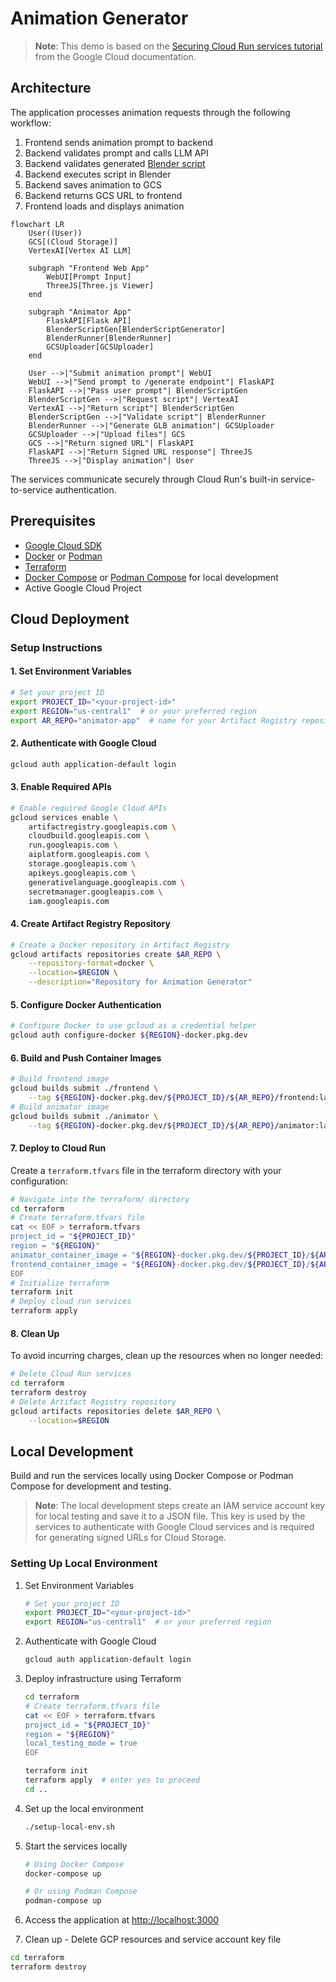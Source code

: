 # Animation Generator

> **Note**: This demo is based on the [Securing Cloud Run services tutorial](https://cloud.google.com/run/docs/tutorials/secure-services) from the Google Cloud documentation.

## Architecture

The application processes animation requests through the following workflow:

1. Frontend sends animation prompt to backend
2. Backend validates prompt and calls LLM API
3. Backend validates generated [Blender script](https://docs.blender.org/api/current/info_overview.html)
4. Backend executes script in Blender
5. Backend saves animation to GCS
6. Backend returns GCS URL to frontend
7. Frontend loads and displays animation

```mermaid
flowchart LR
    User((User))
    GCS[(Cloud Storage)]
    VertexAI[Vertex AI LLM]
    
    subgraph "Frontend Web App"
        WebUI[Prompt Input]
        ThreeJS[Three.js Viewer]
    end
    
    subgraph "Animator App"
        FlaskAPI[Flask API]
        BlenderScriptGen[BlenderScriptGenerator]
        BlenderRunner[BlenderRunner]
        GCSUploader[GCSUploader]
    end
    
    User -->|"Submit animation prompt"| WebUI
    WebUI -->|"Send prompt to /generate endpoint"| FlaskAPI
    FlaskAPI -->|"Pass user prompt"| BlenderScriptGen
    BlenderScriptGen -->|"Request script"| VertexAI
    VertexAI -->|"Return script"| BlenderScriptGen
    BlenderScriptGen -->|"Validate script"| BlenderRunner
    BlenderRunner -->|"Generate GLB animation"| GCSUploader
    GCSUploader -->|"Upload files"| GCS
    GCS -->|"Return signed URL"| FlaskAPI
    FlaskAPI -->|"Return Signed URL response"| ThreeJS
    ThreeJS -->|"Display animation"| User
```

The services communicate securely through Cloud Run's built-in service-to-service authentication.

## Prerequisites

- [Google Cloud SDK](https://cloud.google.com/sdk/docs/install)
- [Docker](https://docs.docker.com/get-docker/) or [Podman](https://podman-desktop.io/docs/compose/setting-up-compose)
- [Terraform](https://developer.hashicorp.com/terraform/install)
- [Docker Compose](https://docs.docker.com/compose/) or [Podman Compose](https://podman-desktop.io/docs/compose/setting-up-compose) for local development
- Active Google Cloud Project

## Cloud Deployment

### Setup Instructions

#### 1. Set Environment Variables

```bash
# Set your project ID
export PROJECT_ID="<your-project-id>"
export REGION="us-central1"  # or your preferred region
export AR_REPO="animator-app"  # name for your Artifact Registry repository
```

#### 2. Authenticate with Google Cloud

```bash
gcloud auth application-default login
```

#### 3. Enable Required APIs

```bash
# Enable required Google Cloud APIs
gcloud services enable \
    artifactregistry.googleapis.com \
    cloudbuild.googleapis.com \
    run.googleapis.com \
    aiplatform.googleapis.com \
    storage.googleapis.com \
    apikeys.googleapis.com \
    generativelanguage.googleapis.com \
    secretmanager.googleapis.com \
    iam.googleapis.com
```

#### 4. Create Artifact Registry Repository

```bash
# Create a Docker repository in Artifact Registry
gcloud artifacts repositories create $AR_REPO \
    --repository-format=docker \
    --location=$REGION \
    --description="Repository for Animation Generator"
```

#### 5. Configure Docker Authentication

```bash
# Configure Docker to use gcloud as a credential helper
gcloud auth configure-docker ${REGION}-docker.pkg.dev
```

#### 6. Build and Push Container Images

```bash
# Build frontend image
gcloud builds submit ./frontend \
    --tag ${REGION}-docker.pkg.dev/${PROJECT_ID}/${AR_REPO}/frontend:latest
# Build animator image
gcloud builds submit ./animator \
    --tag ${REGION}-docker.pkg.dev/${PROJECT_ID}/${AR_REPO}/animator:latest
```

#### 7. Deploy to Cloud Run

Create a `terraform.tfvars` file in the terraform directory with your configuration:

```bash
# Navigate into the terraform/ directory
cd terraform
# Create terraform.tfvars file
cat << EOF > terraform.tfvars
project_id = "${PROJECT_ID}"
region = "${REGION}"
animator_container_image = "${REGION}-docker.pkg.dev/${PROJECT_ID}/${AR_REPO}/animator:latest"
frontend_container_image = "${REGION}-docker.pkg.dev/${PROJECT_ID}/${AR_REPO}/frontend:latest"
EOF
# Initialize terraform
terraform init
# Deploy cloud run services
terraform apply
```

#### 8. Clean Up

To avoid incurring charges, clean up the resources when no longer needed:

```bash
# Delete Cloud Run services
cd terraform
terraform destroy
# Delete Artifact Registry repository
gcloud artifacts repositories delete $AR_REPO \
    --location=$REGION
```

## Local Development

Build and run the services locally using Docker Compose or Podman Compose for development and testing.

> **Note**: The local development steps create an IAM service account key for local testing and save it to a JSON file. This key is used by the services to authenticate with Google Cloud services and is required for generating signed URLs for Cloud Storage.

### Setting Up Local Environment

1. Set Environment Variables

   ```bash
   # Set your project ID
   export PROJECT_ID="<your-project-id>"
   export REGION="us-central1"  # or your preferred region
   ```

2. Authenticate with Google Cloud

   ```bash
   gcloud auth application-default login
   ```

3. Deploy infrastructure using Terraform

   ```bash
   cd terraform
   # Create terraform.tfvars file
   cat << EOF > terraform.tfvars
   project_id = "${PROJECT_ID}"
   region = "${REGION}"
   local_testing_mode = true
   EOF
   
   terraform init
   terraform apply  # enter yes to proceed
   cd ..
   ```

4. Set up the local environment

   ```bash
   ./setup-local-env.sh
   ```

5. Start the services locally

   ```bash
   # Using Docker Compose
   docker-compose up
   
   # Or using Podman Compose
   podman-compose up
   ```

6. Access the application at <http://localhost:3000>

7. Clean up - Delete GCP resources and service account key file

```bash
cd terraform
terraform destroy
```
